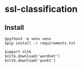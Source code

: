 # ssl-classification

## Install 

    $python3 -m venv venv
    $pip install -r requirements.txt
    
    $import nltk
    $nltk.download('wordnet')
    $nltk.download('punkt')
